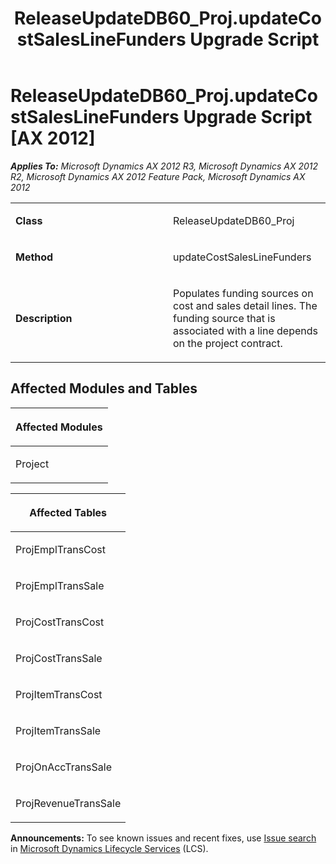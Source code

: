 ﻿---
title: ReleaseUpdateDB60_Proj.updateCostSalesLineFunders Upgrade Script
TOCTitle: ReleaseUpdateDB60_Proj.updateCostSalesLineFunders Upgrade Script
ms:assetid: 0cb07fa4-6a6c-6fd1-d1eb-38dde89976a8
ms:mtpsurl: https://msdn.microsoft.com/en-us/library/JJ735688(v=AX.60)
ms:contentKeyID: 49706595
ms.date: 05/18/2015
mtps_version: v=AX.60
---

# ReleaseUpdateDB60\_Proj.updateCostSalesLineFunders Upgrade Script [AX 2012]


_**Applies To:** Microsoft Dynamics AX 2012 R3, Microsoft Dynamics AX 2012 R2, Microsoft Dynamics AX 2012 Feature Pack, Microsoft Dynamics AX 2012_

<table>
<colgroup>
<col style="width: 50%" />
<col style="width: 50%" />
</colgroup>
<tbody>
<tr class="odd">
<td><p><strong>Class</strong></p></td>
<td><p>ReleaseUpdateDB60_Proj</p></td>
</tr>
<tr class="even">
<td><p><strong>Method</strong></p></td>
<td><p>updateCostSalesLineFunders</p></td>
</tr>
<tr class="odd">
<td><p><strong>Description</strong></p></td>
<td><p>Populates funding sources on cost and sales detail lines. The funding source that is associated with a line depends on the project contract.</p></td>
</tr>
</tbody>
</table>


## Affected Modules and Tables

<table>
<colgroup>
<col style="width: 100%" />
</colgroup>
<thead>
<tr class="header">
<th><p>Affected Modules</p></th>
</tr>
</thead>
<tbody>
<tr class="odd">
<td><p>Project</p></td>
</tr>
</tbody>
</table>


<table>
<colgroup>
<col style="width: 100%" />
</colgroup>
<thead>
<tr class="header">
<th><p>Affected Tables</p></th>
</tr>
</thead>
<tbody>
<tr class="odd">
<td><p>ProjEmplTransCost</p></td>
</tr>
<tr class="even">
<td><p>ProjEmplTransSale</p></td>
</tr>
<tr class="odd">
<td><p>ProjCostTransCost</p></td>
</tr>
<tr class="even">
<td><p>ProjCostTransSale</p></td>
</tr>
<tr class="odd">
<td><p>ProjItemTransCost</p></td>
</tr>
<tr class="even">
<td><p>ProjItemTransSale</p></td>
</tr>
<tr class="odd">
<td><p>ProjOnAccTransSale</p></td>
</tr>
<tr class="even">
<td><p>ProjRevenueTransSale</p></td>
</tr>
</tbody>
</table>

  
**Announcements:** To see known issues and recent fixes, use [Issue search](http://go.microsoft.com/fwlink/?linkid=389258) in [Microsoft Dynamics Lifecycle Services](http://go.microsoft.com/fwlink/?linkid=306505) (LCS).

